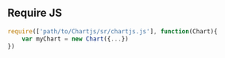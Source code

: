 ## Require JS

```javascript
require(['path/to/Chartjs/sr/chartjs.js'], function(Chart){
    var myChart = new Chart({...})
})
```